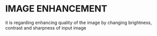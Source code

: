 # IMAGE ENHANCEMENT
it is regarding enhancing quality of the image by changing brightness, contrast and sharpness of input image
